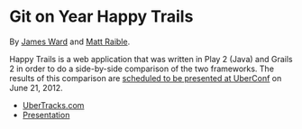 Git on Year Happy Trails
========================

By [James Ward](http://jamesward.com "James' Blog") and [Matt Raible](http://raibledesigns.com "Matt's Blog").

Happy Trails is a web application that was written in Play 2 (Java) and Grails 2 in order to do a side-by-side comparison of the two frameworks. The results of this comparison are [scheduled to be presented at UberConf](http://uberconf.com/conference/denver/2012/06/session?id=25584) on June 21, 2012.

* [UberTracks.com](http://ubertracks.com)
* [Presentation](http://ubertracks.com/preso/)